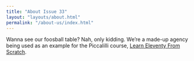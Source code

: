 ```yaml
---
title: "About Issue 33"
layout: "layouts/about.html"
permalink: "/about-us/index.html"
---
```


Wanna see our foosball table? Nah, only kidding. We’re a made-up
agency being used as an example for the Piccalilli course,
[Learn Eleventy From Scratch](https://learneleventyfromscratch.com).
